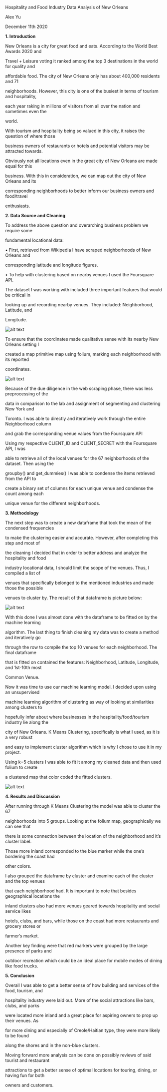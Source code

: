 

Hospitality and Food Industry Data Analysis of New Orleans

Alex Yu

December 11th 2020

**1. Introduction**

New Orleans is a city for great food and eats. According to the World Best Awards 2020 and

Travel + Leisure voting it ranked among the top 3 destinations in the world for quality and

affordable food. The city of New Orleans only has about 400,000 residents and 71

neighborhoods. However, this city is one of the busiest in terms of tourism and hospitality,

each year raking in millions of visitors from all over the nation and sometimes even the

world.

With tourism and hospitality being so valued in this city, it raises the question of where those

business owners of restaurants or hotels and potential visitors may be attracted towards.

Obviously not all locations even in the great city of New Orleans are made equal for this

business. With this in consideration, we can map out the city of New Orleans and its

corresponding neighborhoods to better inform our business owners and food/travel

enthusiasts.

**2. Data Source and Cleaning**

To address the above question and overarching business problem we require some

fundamental locational data:

• First, retrieved from Wikipedia I have scraped neighborhoods of New Orleans and

corresponding latitude and longitude figures.

• To help with clustering based on nearby venues I used the Foursquare API.

The dataset I was working with included three important features that would be critical in

looking up and recording nearby venues. They included: Neighborhood, Latitude, and

Longitude.



![alt text](https://github.com/ay3xqa/Coursera_Capstone/blob/main/img/img2.png?raw=true)



To ensure that the coordinates made qualitative sense with its nearby New Orleans setting I

created a map primitive map using folium, marking each neighborhood with its reported

coordinates.



![alt text](https://github.com/ay3xqa/Coursera_Capstone/blob/main/img/img4.png?raw=true)



Because of the due diligence in the web scraping phase, there was less preprocessing of the

data in comparison to the lab and assignment of segmenting and clustering New York and

Toronto. I was able to directly and iteratively work through the entire Neighborhood column

and grab the corresponding venue values from the Foursquare API





Using my respective CLIENT\_ID and CLIENT\_SECRET with the Foursquare API, I was

able to retrieve all of the local venues for the 67 neighborhoods of the dataset. Then using the

groupby() and get\_dummies() I was able to condense the items retrieved from the API to

create a binary set of columns for each unique venue and condense the count among each

unique venue for the different neighborhoods.

**3. Methodology**

The next step was to create a new dataframe that took the mean of the condensed frequencies

to make the clustering easier and accurate. However, after completing this step and most of

the cleaning I decided that in order to better address and analyze the hospitality and food

industry locational data, I should limit the scope of the venues. Thus, I compiled a list of

venues that specifically belonged to the mentioned industries and made those the possible

venues to cluster by. The result of that dataframe is picture below:



![alt text](https://github.com/ay3xqa/Coursera_Capstone/blob/main/img/img1.png?raw=true)



With this done I was almost done with the dataframe to be fitted on by the machine learning

algorithm. The last thing to finish cleaning my data was to create a method and iteratively go

through the row to compile the top 10 venues for each neighborhood. The final dataframe

that is fitted on contained the features: Neighborhood, Latitude, Longitude, and 1st-10th most

Common Venue.

Now it was time to use our machine learning model. I decided upon using an unsupervised

machine learning algorithm of clustering as way of looking at similarities among clusters to

hopefully infer about where businesses in the hospitality/food/tourism industry lie along the

city of New Orleans. K Means Clustering, specifically is what I used, as it is a very robust

and easy to implement cluster algorithm which is why I chose to use it in my project.





Using k=5 clusters I was able to fit it among my cleaned data and then used folium to create

a clustered map that color coded the fitted clusters.



![alt text](https://github.com/ay3xqa/Coursera_Capstone/blob/main/img/img3.png?raw=true)




**4. Results and Discussion**

After running through K Means Clustering the model was able to cluster the 67

neighborhoods into 5 groups. Looking at the folium map, geographically we can see that

there is some connection between the location of the neighborhood and it’s cluster label.

Those more inland corresponded to the blue marker while the one’s bordering the coast had

other colors.

I also grouped the dataframe by cluster and examine each of the cluster and the top venues

that each neighborhood had. It is important to note that besides geographical locations the

inland clusters also had more venues geared towards hospitality and social service likes

hotels, clubs, and bars, while those on the coast had more restaurants and grocery stores or

farmer’s market.

Another key finding were that red markers were grouped by the large presence of parks and

outdoor recreation which could be an ideal place for mobile modes of dining like food trucks.





**5. Conclusion**

Overall I was able to get a better sense of how building and services of the food, tourism, and

hospitality industry were laid out. More of the social attractions like bars, clubs, and parks

were located more inland and a great place for aspiring owners to prop up their venues. As

for more dining and especially of Creole/Haitian type, they were more likely to be found

along the shores and in the non-blue clusters.

Moving forward more analysis can be done on possibly reviews of said tourist and restaurant

attractions to get a better sense of optimal locations for touring, dining, or having fun for both

owners and customers.


